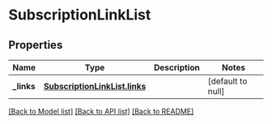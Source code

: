 # SubscriptionLinkList
## Properties

Name | Type | Description | Notes
------------ | ------------- | ------------- | -------------
**\_links** | [**SubscriptionLinkList.links**](SubscriptionLinkList.links.md) |  | [default to null]

[[Back to Model list]](../README.md#documentation-for-models) [[Back to API list]](../README.md#documentation-for-api-endpoints) [[Back to README]](../README.md)

